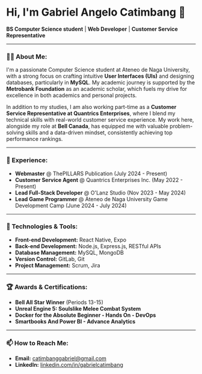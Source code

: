 # Hi, I'm Gabriel Angelo Catimbang 👋

**BS Computer Science student** | **Web Developer** | **Customer Service Representative**

---

### 👨‍💻 About Me:

I'm a passionate Computer Science student at Ateneo de Naga University, with a strong focus on crafting intuitive **User Interfaces (UIs)** and designing databases, particularly in **MySQL**. My academic journey is supported by the **Metrobank Foundation** as an academic scholar, which fuels my drive for excellence in both academics and personal projects.

In addition to my studies, I am also working part-time as a **Customer Service Representative at Quantrics Enterprises**, where I blend my technical skills with real-world customer service experience. My work here, alongside my role at **Bell Canada**, has equipped me with valuable problem-solving skills and a data-driven mindset, consistently achieving top performance rankings.

---

### 💼 Experience:

- **Webmaster** @ ThePILLARS Publication (July 2024 - Present)
- **Customer Service Agent** @ Quantrics Enterprises Inc. (May 2022 - Present)
- **Lead Full-Stack Developer** @ O'Lanz Studio (Nov 2023 - May 2024)
- **Lead Game Programmer** @ Ateneo de Naga University Game Development Camp (June 2024 - July 2024)

---

### 🔧 Technologies & Tools:

- **Front-end Development:** React Native, Expo
- **Back-end Development:** Node.js, Express.js, RESTful APIs
- **Database Management:** MySQL, MongoDB
- **Version Control:** GitLab, Git
- **Project Management:** Scrum, Jira

---

### 🏆 Awards & Certifications:

- **Bell All Star Winner** (Periods 13-15)
- **Unreal Engine 5: Soulslike Melee Combat System**
- **Docker for the Absolute Beginner - Hands On - DevOps**
- **Smartbooks And Power BI - Advance Analytics**

---

### 📫 How to Reach Me:

- **Email:** catimbanggabriel@gmail.com
- **LinkedIn:** [linkedin.com/in/gabrielcatimbang](https://www.linkedin.com/in/gabrielcatimbang)
